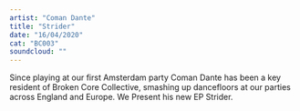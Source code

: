 ```yaml
---
artist: "Coman Dante"
title: "Strider"
date: "16/04/2020"
cat: "BC003"
soundcloud: ""
---
```


Since playing at our first Amsterdam party Coman Dante has been a key resident of Broken Core Collective, smashing up
dancefloors at our parties across England and Europe. We Present his new EP Strider.
